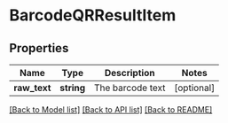 # BarcodeQRResultItem

## Properties
Name | Type | Description | Notes
------------ | ------------- | ------------- | -------------
**raw_text** | **string** | The barcode text | [optional] 

[[Back to Model list]](../README.md#documentation-for-models) [[Back to API list]](../README.md#documentation-for-api-endpoints) [[Back to README]](../README.md)


